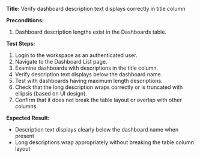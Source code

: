**Title:** Verify dashboard description text displays correctly in title column

**Preconditions:**
  1. Dashboard description lengths exist in the Dashboards table.

**Test Steps:**
1. Login to the workspace as an authenticated user.
2. Navigate to the Dashboard List page.
3. Examine dashboards with descriptions in the title column.
4. Verify description text displays below the dashboard name.
5. Test with dashboards having maximum length descriptions.
6. Check that the long description wraps correctly or is truncated with ellipsis (based on UI design).
7. Confirm that it does not break the table layout or overlap with other columns.

**Expected Result:**
* Description text displays clearly below the dashboard name when present
* Long descriptions wrap appropriately without breaking the table column layout
